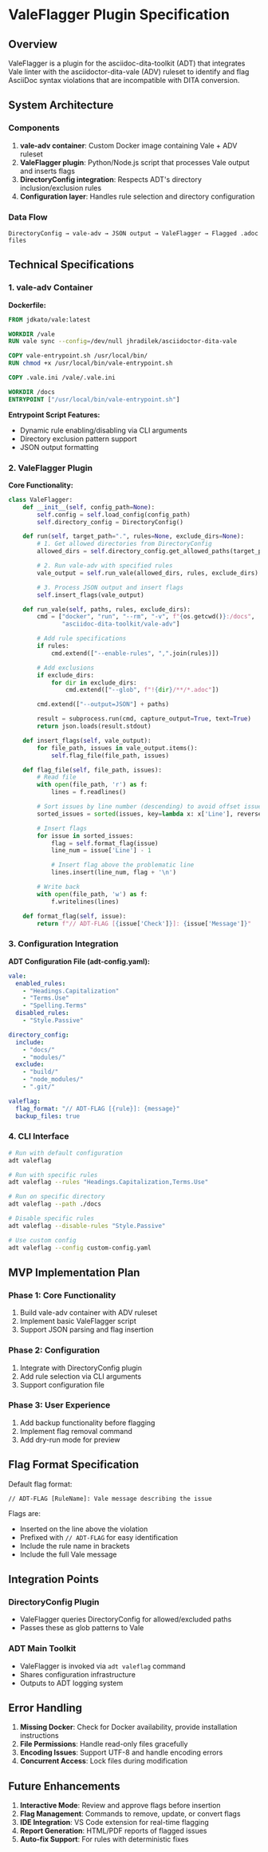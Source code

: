 # ValeFlagger Plugin Specification

## Overview

ValeFlagger is a plugin for the asciidoc-dita-toolkit (ADT) that integrates Vale linter with the asciidoctor-dita-vale (ADV) ruleset to identify and flag AsciiDoc syntax violations that are incompatible with DITA conversion.

## System Architecture

### Components

1. **vale-adv container**: Custom Docker image containing Vale + ADV ruleset
2. **ValeFlagger plugin**: Python/Node.js script that processes Vale output and inserts flags
3. **DirectoryConfig integration**: Respects ADT's directory inclusion/exclusion rules
4. **Configuration layer**: Handles rule selection and directory configuration

### Data Flow

```
DirectoryConfig → vale-adv → JSON output → ValeFlagger → Flagged .adoc files
```

## Technical Specifications

### 1. vale-adv Container

**Dockerfile:**
````dockerfile
FROM jdkato/vale:latest

WORKDIR /vale
RUN vale sync --config=/dev/null jhradilek/asciidoctor-dita-vale

COPY vale-entrypoint.sh /usr/local/bin/
RUN chmod +x /usr/local/bin/vale-entrypoint.sh

COPY .vale.ini /vale/.vale.ini

WORKDIR /docs
ENTRYPOINT ["/usr/local/bin/vale-entrypoint.sh"]
````

**Entrypoint Script Features:**
- Dynamic rule enabling/disabling via CLI arguments
- Directory exclusion pattern support
- JSON output formatting

### 2. ValeFlagger Plugin

**Core Functionality:**
````python
class ValeFlagger:
    def __init__(self, config_path=None):
        self.config = self.load_config(config_path)
        self.directory_config = DirectoryConfig()

    def run(self, target_path=".", rules=None, exclude_dirs=None):
        # 1. Get allowed directories from DirectoryConfig
        allowed_dirs = self.directory_config.get_allowed_paths(target_path)

        # 2. Run vale-adv with specified rules
        vale_output = self.run_vale(allowed_dirs, rules, exclude_dirs)

        # 3. Process JSON output and insert flags
        self.insert_flags(vale_output)

    def run_vale(self, paths, rules, exclude_dirs):
        cmd = ["docker", "run", "--rm", "-v", f"{os.getcwd()}:/docs",
               "asciidoc-dita-toolkit/vale-adv"]

        # Add rule specifications
        if rules:
            cmd.extend(["--enable-rules", ",".join(rules)])

        # Add exclusions
        if exclude_dirs:
            for dir in exclude_dirs:
                cmd.extend(["--glob", f"!{dir}/**/*.adoc"])

        cmd.extend(["--output=JSON"] + paths)

        result = subprocess.run(cmd, capture_output=True, text=True)
        return json.loads(result.stdout)

    def insert_flags(self, vale_output):
        for file_path, issues in vale_output.items():
            self.flag_file(file_path, issues)

    def flag_file(self, file_path, issues):
        # Read file
        with open(file_path, 'r') as f:
            lines = f.readlines()

        # Sort issues by line number (descending) to avoid offset issues
        sorted_issues = sorted(issues, key=lambda x: x['Line'], reverse=True)

        # Insert flags
        for issue in sorted_issues:
            flag = self.format_flag(issue)
            line_num = issue['Line'] - 1

            # Insert flag above the problematic line
            lines.insert(line_num, flag + '\n')

        # Write back
        with open(file_path, 'w') as f:
            f.writelines(lines)

    def format_flag(self, issue):
        return f"// ADT-FLAG [{issue['Check']}]: {issue['Message']}"
````

### 3. Configuration Integration

**ADT Configuration File (adt-config.yaml):**
````yaml
vale:
  enabled_rules:
    - "Headings.Capitalization"
    - "Terms.Use"
    - "Spelling.Terms"
  disabled_rules:
    - "Style.Passive"

directory_config:
  include:
    - "docs/"
    - "modules/"
  exclude:
    - "build/"
    - "node_modules/"
    - ".git/"

valeflag:
  flag_format: "// ADT-FLAG [{rule}]: {message}"
  backup_files: true
````

### 4. CLI Interface

````bash
# Run with default configuration
adt valeflag

# Run with specific rules
adt valeflag --rules "Headings.Capitalization,Terms.Use"

# Run on specific directory
adt valeflag --path ./docs

# Disable specific rules
adt valeflag --disable-rules "Style.Passive"

# Use custom config
adt valeflag --config custom-config.yaml
````

## MVP Implementation Plan

### Phase 1: Core Functionality
1. Build vale-adv container with ADV ruleset
2. Implement basic ValeFlagger script
3. Support JSON parsing and flag insertion

### Phase 2: Configuration
1. Integrate with DirectoryConfig plugin
2. Add rule selection via CLI arguments
3. Support configuration file

### Phase 3: User Experience
1. Add backup functionality before flagging
2. Implement flag removal command
3. Add dry-run mode for preview

## Flag Format Specification

Default flag format:
```adoc
// ADT-FLAG [RuleName]: Vale message describing the issue
```

Flags are:
- Inserted on the line above the violation
- Prefixed with `// ADT-FLAG` for easy identification
- Include the rule name in brackets
- Include the full Vale message

## Integration Points

### DirectoryConfig Plugin
- ValeFlagger queries DirectoryConfig for allowed/excluded paths
- Passes these as glob patterns to Vale

### ADT Main Toolkit
- ValeFlagger is invoked via `adt valeflag` command
- Shares configuration infrastructure
- Outputs to ADT logging system

## Error Handling

1. **Missing Docker**: Check for Docker availability, provide installation instructions
2. **File Permissions**: Handle read-only files gracefully
3. **Encoding Issues**: Support UTF-8 and handle encoding errors
4. **Concurrent Access**: Lock files during modification

## Future Enhancements

1. **Interactive Mode**: Review and approve flags before insertion
2. **Flag Management**: Commands to remove, update, or convert flags
3. **IDE Integration**: VS Code extension for real-time flagging
4. **Report Generation**: HTML/PDF reports of flagged issues
5. **Auto-fix Support**: For rules with deterministic fixes
